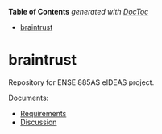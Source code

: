 <!-- START doctoc generated TOC please keep comment here to allow auto update -->
<!-- DON'T EDIT THIS SECTION, INSTEAD RE-RUN doctoc TO UPDATE -->
**Table of Contents**  *generated with [DocToc](https://github.com/thlorenz/doctoc)*

- [braintrust](#braintrust)

<!-- END doctoc generated TOC please keep comment here to allow auto update -->

# braintrust
Repository for ENSE 885AS eIDEAS project.

Documents:

* [Requirements](./requirements.md)
* [Discussion](./discussions.md)
